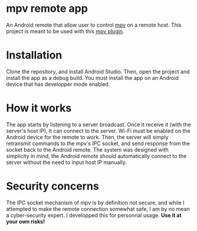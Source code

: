 # mpv remote app
An Android remote that allow user to control [mpv](https://mpv.io/) on a remote host.
This project is meant to be used with this [mpv plugin](https://github.com/orchidae/mpv-remote-server).
# Installation
Clone the repository, and install Android Studio.
Then, open the project and install the app as a debug build. You must install the app on an Android device that has developper mode enabled.
# How it works
The app starts by listening to a server broadcast. Once it receive it (with the server's host IP), it can connect to the server. Wi-Fi must be enabled on the Android device for the remote to work.
Then, the server will simply retransmit commands to the mpv's IPC socket, and send response from the socket back to the Android remote.
The system was designed with simplicity in mind, the Android remote should automatically connect to the server without the need to input host IP manually.
# Security concerns
The IPC socket mechanism of mpv is by definition not secure, and while I attempted to make the remote connection somewhat safe, I am by no mean a cyber-security expert.
I developped this for personnal usage. **Use it at your own risks!**
